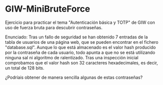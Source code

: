 # GIW-MiniBruteForce
Ejercicio para practicar el tema "Autenticación básica y TOTP" de GIW con uso de fuerza bruta para descubrir contraseñas.

Enunciado:
Tras un fallo de seguridad se han obtenido 7 entradas de la tabla de usuarios de una página web, que se pueden encontrar en el fichero "database.sql". Aunque  lo que está almacenado es el valor hash producido por la contraseña de cada usuario,  todo apunta a que no se está utilizando ninguna sal ni algoritmo de ralentizado. Tras una inspección inicial comprobamos que el valor hash son 32 caracteres hexadecimales, es decir, un total de 128 bits.

¿Podríais obtener de manera sencilla algunas de estas contraseñas?
